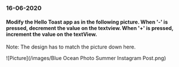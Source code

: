 ### 16-06-2020

#### Modify the Hello Toast app as in the following picture. When '-' is pressed, decrement the value on the textview. When '+' is pressed, increment the value on the textView.
Note: The design has to match the picture down here.

![Picture](/images/Blue Ocean Photo Summer Instagram Post.png)
